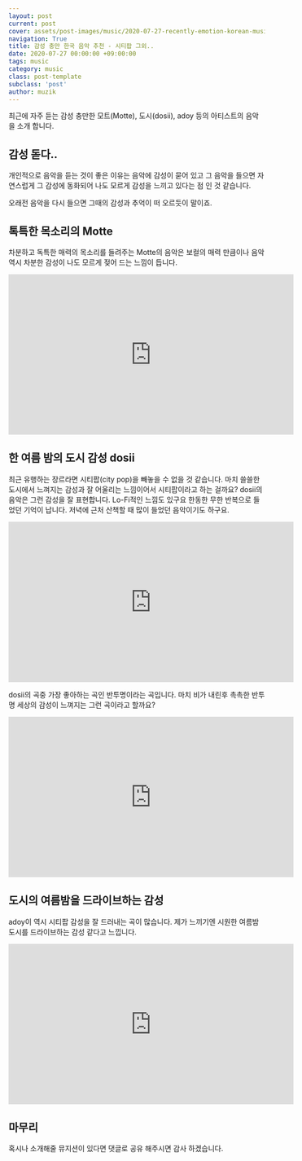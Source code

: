 ```yaml
---
layout: post
current: post
cover: assets/post-images/music/2020-07-27-recently-emotion-korean-music/cover.jpg
navigation: True
title: 감성 충만 한국 음악 추천 - 시티팝 그외..
date: 2020-07-27 00:00:00 +09:00:00
tags: music
category: music
class: post-template
subclass: 'post'
author: muzik
---
```


최근에 자주 듣는 감성 충만한 모트(Motte), 도시(dosii), adoy 등의 아티스트의 음악을 소개 합니다.


## 감성 돋다..
개인적으로 음악을 듣는 것이 좋은 이유는 음악에 감성이 묻어 있고 그 음악을 들으면 자연스럽게 그 감성에 동화되어 나도 모르게 감성을 느끼고 있다는
점 인 것 같습니다.  

오래전 음악을 다시 들으면 그때의 감성과 추억이 떠 오르듯이 말이죠.

## 톡특한 목소리의 Motte
차분하고 독특한 매력의 목소리를 들려주는 Motte의 음악은 보컬의 매력 만큼이나 음악 역시 차분한 감성이 나도 모르게 젖어 드는 느낌이 듭니다.

<div class="youtube">
    <iframe width="560" height="315" src="https://www.youtube.com/embed/7YecMYT8SEM" frameborder="0" allow="accelerometer; autoplay; encrypted-media; gyroscope; picture-in-picture" allowfullscreen></iframe>
</div>

## 한 여름 밤의 도시 감성 dosii
최근 유행하는 장르라면 시티팝(city pop)을 빼놓을 수 없을 것 같습니다. 마치 쓸쓸한 도시에서 느껴지는 감성과 잘 어울리는 느낌이어서
시티팝이라고 하는 걸까요? dosii의 음악은 그런 감성을 잘 표현합니다. Lo-Fi적인 느낌도 있구요
한동한 무한 반복으로 들었던 기억이 납니다. 저녁에 근처 산책할 때 많이 들었던 음악이기도 하구요.
<div class="youtube">
    <iframe width="560" height="315" src="https://www.youtube.com/embed/3JeNVo6wxaw" frameborder="0" allow="accelerometer; autoplay; encrypted-media; gyroscope; picture-in-picture" allowfullscreen></iframe>
</div>

dosii의 곡중 가장 좋아하는 곡인 반투명이라는 곡입니다. 마치 비가 내린후 촉촉한 반투명 세상의 감성이 느껴지는 그런 곡이라고 할까요?
<div class="youtube">
    <iframe width="560" height="315" src="https://www.youtube.com/embed/LGhsVoJA0L4" frameborder="0" allow="accelerometer; autoplay; encrypted-media; gyroscope; picture-in-picture" allowfullscreen></iframe>
</div>

## 도시의 여름밤을 드라이브하는 감성
adoy이 역시 시티팝 감성을 잘 드러내는 곡이 많습니다. 제가 느끼기엔 시원한 여름밤 도시를 드라이브하는 감성 같다고 느낍니다.
<div class="youtube">
    <iframe width="560" height="315" src="https://www.youtube.com/embed/QA7OSuV_Z3g" frameborder="0" allow="accelerometer; autoplay; encrypted-media; gyroscope; picture-in-picture" allowfullscreen></iframe>
</div>

## 마무리
혹시나 소개해줄 뮤지션이 있다면 댓글로 공유 해주시면 감사 하겠습니다.